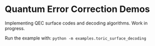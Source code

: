 # Quantum Error Correction Demos
Implementing QEC surface codes and decoding algorithms.
Work in progress.

Run the example with:
```python -m examples.toric_surface_decoding```
